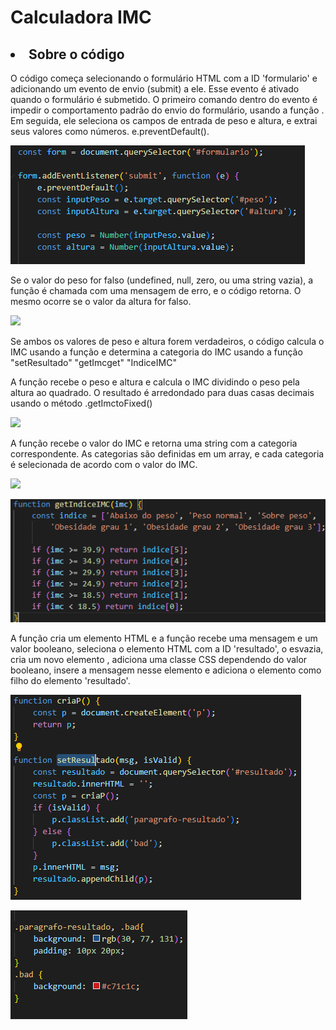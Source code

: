 <h1>Calculadora IMC</h1>

<h2><li>Sobre o código</li></h2>
<p>O código começa selecionando o formulário HTML com a ID 'formulario' e adicionando um evento de envio (submit) a ele. Esse evento é ativado quando o formulário é submetido. O primeiro comando dentro do evento é impedir o comportamento padrão do envio do formulário, usando a função . Em seguida, ele seleciona os campos de entrada de peso e altura, e extrai seus valores como números. e.preventDefault(). </p>

![](assets/img/1.png)

<p>Se o valor do peso for falso (undefined, null, zero, ou uma string vazia), a função é chamada com uma mensagem de erro, e o código retorna. O mesmo ocorre se o valor da altura for falso. </p>

![](assets/img/inv%C3%A1lido.png)

<P>Se ambos os valores de peso e altura forem verdadeiros, o código calcula o IMC usando a função e determina a categoria do IMC usando a função "setResultado" "getImcget" "IndiceIMC"</p>
<p>
A função recebe o peso e altura e calcula o IMC dividindo o peso pela altura ao quadrado. O resultado é arredondado para duas casas decimais usando o método .getImctoFixed()
</p>

![](assets/img/c%C3%A1lculo.png)

<p>A função recebe o valor do IMC e retorna uma string com a categoria correspondente. As categorias são definidas em um array, e cada categoria é selecionada de acordo com o valor do IMC.</p>

![](assets/img/V%C3%A1lido.png)

![](assets/img/array.png)

<p>A função cria um elemento HTML e a função recebe uma mensagem e um valor booleano, seleciona o elemento HTML com a ID 'resultado', o esvazia, cria um novo elemento , adiciona uma classe CSS dependendo do valor booleano, insere a mensagem nesse elemento e adiciona o elemento como filho do elemento 'resultado'.</p>

![](assets/img/p.png)

![](assets/img/p%20css.png)
